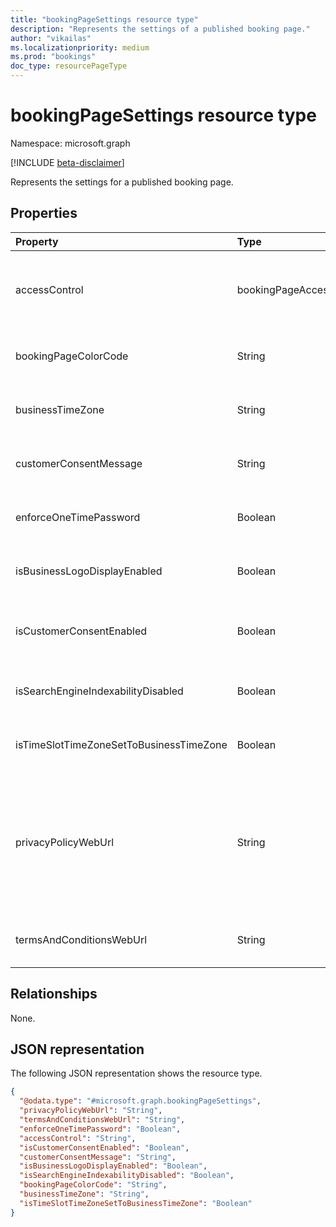 ```yaml
---
title: "bookingPageSettings resource type"
description: "Represents the settings of a published booking page."
author: "vikailas"
ms.localizationpriority: medium
ms.prod: "bookings"
doc_type: resourcePageType
---
```


# bookingPageSettings resource type

Namespace: microsoft.graph

[!INCLUDE [beta-disclaimer](../../includes/beta-disclaimer.md)]

Represents the settings for a published booking page.

## Properties
|Property|Type|Description|
|:---|:---|:---|
|accessControl|bookingPageAccessControl|Controlling access to a published booking page. The possible values are: `unrestricted`, `restrictedToOrganization`, and, `unknownFutureValue`.|
|bookingPageColorCode|String|Custom color for the bookings page. The value should be in Hex format. Example: `#123456`.|
|businessTimeZone|String|The time zone of the customer. For a list of possible values, see [dateTimeTimeZone](dateTimeTimeZone.md).|
|customerConsentMessage|String|The personal data collection and usage consent message in the bookings page.|
|enforceOneTimePassword|Boolean|Determines if the one-time password is required to create an appointment. The default value is `false`.|
|isBusinessLogoDisplayEnabled|Boolean|Indicates if the business logo is displayed on the bookings page. The default value is `false`.|
|isCustomerConsentEnabled|Boolean|Enables personal data collection and the usage consent toggle on the bookings page. The default value is `false`.|
|isSearchEngineIndexabilityDisabled|Boolean|Ensures that the web crawlers don't index this page. The defaults value is `false`.|
|isTimeSlotTimeZoneSetToBusinessTimeZone|Boolean|Displays the booking time slots in the business time zone. The default value is `false`.|
|privacyPolicyWebUrl|String|RL of a webpage that provides the terms and conditions of the business. If a privacy policy isn't included, the following text appears on the bookings page as default: 'The policies and practices of <booking business's name> apply to the use of your data. |
|termsAndConditionsWebUrl|String|URL of a webpage that provides the terms and conditions of the business.|

## Relationships
None.

## JSON representation
The following JSON representation shows the resource type.
<!-- {
  "blockType": "resource",
  "@odata.type": "microsoft.graph.bookingPageSettings"
}
-->
``` json
{
  "@odata.type": "#microsoft.graph.bookingPageSettings",
  "privacyPolicyWebUrl": "String",
  "termsAndConditionsWebUrl": "String",
  "enforceOneTimePassword": "Boolean",
  "accessControl": "String",
  "isCustomerConsentEnabled": "Boolean",
  "customerConsentMessage": "String",
  "isBusinessLogoDisplayEnabled": "Boolean",
  "isSearchEngineIndexabilityDisabled": "Boolean",
  "bookingPageColorCode": "String",
  "businessTimeZone": "String",
  "isTimeSlotTimeZoneSetToBusinessTimeZone": "Boolean"
}
```
